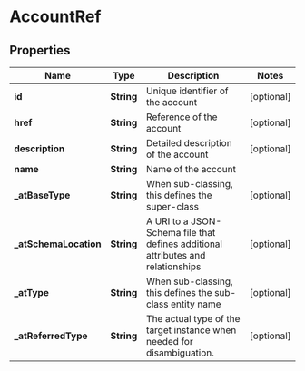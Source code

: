 # AccountRef

## Properties
Name | Type | Description | Notes
------------ | ------------- | ------------- | -------------
**id** | **String** | Unique identifier of the account |  [optional]
**href** | **String** | Reference of the account |  [optional]
**description** | **String** | Detailed description of the account |  [optional]
**name** | **String** | Name of the account | 
**_atBaseType** | **String** | When sub-classing, this defines the super-class |  [optional]
**_atSchemaLocation** | **String** | A URI to a JSON-Schema file that defines additional attributes and relationships |  [optional]
**_atType** | **String** | When sub-classing, this defines the sub-class entity name |  [optional]
**_atReferredType** | **String** | The actual type of the target instance when needed for disambiguation. |  [optional]
